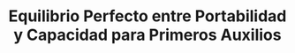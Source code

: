 ---
title: "Equilibrio Perfecto entre Portabilidad y Capacidad para Primeros Auxilios"
description: "Bolso Morral Mediano"
line: "Línea de primeros auxilios" # O "Línea de Accesorios de Seguridad"
main:
  id: 208
  content: |
    Presentamos nuestro **Bolso Morral Mediano** – la solución versátil que equilibra perfectamente la portabilidad con una capacidad generosa para tus necesidades de seguridad y primeros auxilios. Parte de nuestra **Línea de Primeros Auxilios**, este morral de lona resistente es ideal para una dotación estándar o equipos esenciales, fácil de transportar y almacenar en diversos entornos.

  imgCard: "@/images/products/b-08.avif"
  imgMain: "@/images/products/b-08.avif"
  imgAlt: "Bolso Morral Mediano"
tabs:
  - id: "tabs-with-card-item-1"
    dataTab: "#tabs-with-card-1"
    title: "Descripción General"
  - id: "tabs-with-card-item-2"
    dataTab: "#tabs-with-card-2"
    title: "Especificaciones y Precio"
  - id: "tabs-with-card-item-3"
    dataTab: "#tabs-with-card-3"
    title: "Ideal Para..."
longDescription:
  title: "Comodidad y Capacidad para la Respuesta Esencial"
  subTitle: |
    El Bolso Morral Mediano de Extintores del Risaralda es la elección inteligente para quienes buscan un botiquín o kit de herramientas que no sea ni demasiado grande ni demasiado pequeño. Su diseño optimizado y materiales duraderos lo hacen perfecto para uso en vehículos, pequeñas empresas, actividades al aire libre o como soporte para brigadistas que requieren un equipo ágil pero completo.
  btnTitle: "Adquiere tu Bolso Morral Mediano"
  btnURL: "#"
descriptionList:
  - title: "Tamaño Versátil"
    subTitle: "Ofrece un espacio óptimo que permite llevar una dotación considerable sin sacrificar la facilidad de transporte."
  - title: "Material Robusto"
    subTitle: "Fabricado en lona de alta resistencia, protege los contenidos del polvo, la humedad y el desgaste diario."
  - title: "Compartimentos Prácticos"
    subTitle: "Diseño interior con bolsillos y divisiones para mantener los insumos organizados y de fácil acceso."
specificationsLeft:
  - title: "Material"
    subTitle: "Lona de alta resistencia (ej. 600D Poliéster, 900D Nylon) con cierres de calidad."
  - title: "Dimensiones"
    subTitle: "X cm de alto x X cm de ancho x X cm de profundidad (ej. 35x25x15 cm)."
  - title: "Capacidad de Almacenamiento"
    subTitle: "Capacidad intermedia, adecuada para dotaciones Tipo A o para una selección personalizada de equipos."
  - title: "Precio"
    subTitle: "$50.000"
tableData:
  - feature: ["Especificación", "Valor"]
    description:
      - ["Tipo de Producto", "Bolso / Morral Mediano"]
      - ["Material", "Lona de alta resistencia"]
      - ["Dimensiones (cm)", "Variable (ej. 35x25x15)"]
      - ["Precio (COP)", "$50.000"]
      - ["Uso Recomendado", "Vehículos, Pequeñas Oficinas, Actividades al aire libre"]
blueprints:
  first: "@/images/products/b-08.avif"
  second: "@/images/products/b-08.avif"
---